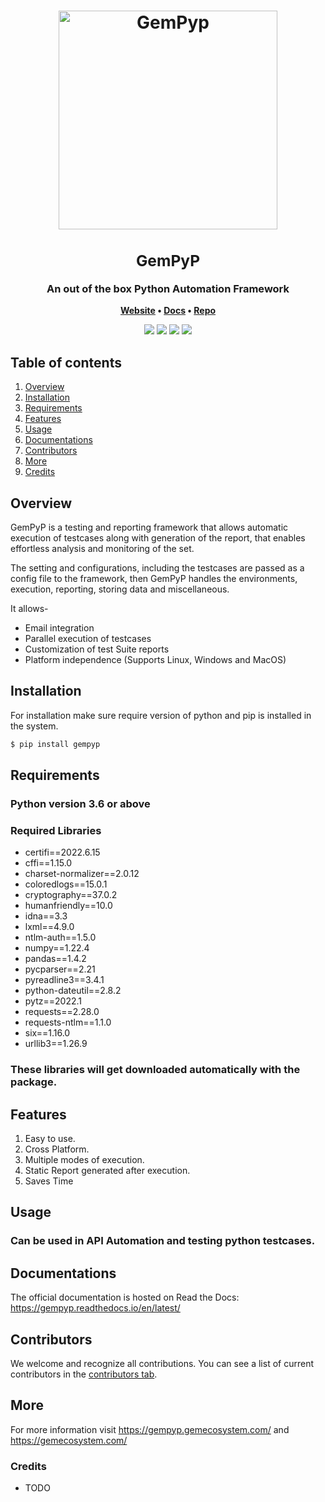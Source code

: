 <h1 align="center">
	<img
		width="350"
		alt="GemPyp"
		src="https://gempyp.gemecosystem.com/static/media/Gempyp.e73184c67dca4df150fa37048866ecb6.svg">
</h1>

<h3 align="center">
	<div><h2>GemPyP</h2></div>
    An out of the box Python Automation Framework
</h3>

<p align="center">
	<strong>
		<a href="https://gempyp.gemecosystem.com/">Website</a>
		•
		 <a href="##">Docs</a>
		•
		 <a href="https://github.com/Gemini-Solutions/gempyp/">Repo</a>
	</strong>
</p>

<p align="center">
<img src="https://img.shields.io/badge/python-3.6-blue"/>
<img src="https://img.shields.io/pypi/dw/gempyp">
<img src="https://img.shields.io/pypi/v/gempyp?color=red&label=version&logo=gempyp">
<img src="https://img.shields.io/pypi/implementation/gempyp">

</p>

## Table of contents[![]()](#table-of-contents)

1. [Overview](#overview)
2. [Installation](#installation)
3. [Requirements](#requirements)
4. [Features](#features)
5. [Usage](#usage)
6. [Documentations](#docs)
7. [Contributors](#contributors)
8. [More](#more)
9. [Credits](#credits)

## Overview[![]()](#overview)

GemPyP is a testing and reporting framework that allows automatic execution of testcases along with generation of the report, that enables effortless analysis and monitoring of the set.

The setting and configurations, including the testcases are passed as a config file to the framework, then GemPyP handles the environments, execution, reporting, storing data and miscellaneous.

It allows-

- Email integration
- Parallel execution of testcases
- Customization of test Suite reports
- Platform independence (Supports Linux, Windows and MacOS)

## Installation[![]()](#installation)

For installation make sure require version of python and pip is installed in the system.

```powershell
$ pip install gempyp
```

## Requirements[![]()](#requirements)

### Python version 3.6 or above

### Required Libraries

- certifi==2022.6.15
- cffi==1.15.0
- charset-normalizer==2.0.12
- coloredlogs==15.0.1
- cryptography==37.0.2
- humanfriendly==10.0
- idna==3.3
- lxml==4.9.0
- ntlm-auth==1.5.0
- numpy==1.22.4
- pandas==1.4.2
- pycparser==2.21
- pyreadline3==3.4.1
- python-dateutil==2.8.2
- pytz==2022.1
- requests==2.28.0
- requests-ntlm==1.1.0
- six==1.16.0
- urllib3==1.26.9

### These libraries will get downloaded automatically with the package.

## Features[![]()](#features)

1. Easy to use.
2. Cross Platform.
3. Multiple modes of execution.
4. Static Report generated after execution.
5. Saves Time

## Usage[![]()](#usage)

### Can be used in API Automation and testing python testcases.

## Documentations[![]()](#docs)

The official documentation is hosted on Read the Docs: https://gempyp.readthedocs.io/en/latest/

## Contributors[![]()](#contributors)

We welcome and recognize all contributions. You can see a list of current contributors in the [contributors tab](https://github.com/Gemini-Solutions/gempyp/).

## More[![]()](#more)

For more information visit https://gempyp.gemecosystem.com/ and https://gemecosystem.com/

### Credits[![]()](#credits)

- TODO
